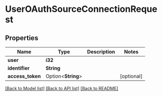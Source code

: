 # UserOAuthSourceConnectionRequest

## Properties

Name | Type | Description | Notes
------------ | ------------- | ------------- | -------------
**user** | **i32** |  | 
**identifier** | **String** |  | 
**access_token** | Option<**String**> |  | [optional]

[[Back to Model list]](../README.md#documentation-for-models) [[Back to API list]](../README.md#documentation-for-api-endpoints) [[Back to README]](../README.md)


